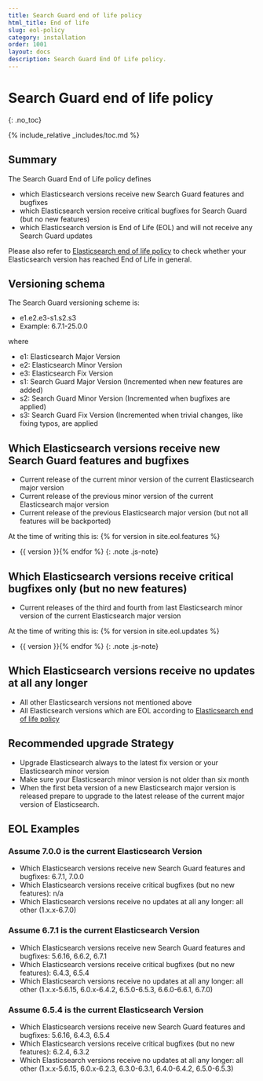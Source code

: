 ```yaml
---
title: Search Guard end of life policy
html_title: End of life
slug: eol-policy
category: installation
order: 1001
layout: docs
description: Search Guard End Of Life policy.
---
```


# Search Guard end of life policy
{: .no_toc}

{% include_relative _includes/toc.md %}

## Summary

The Search Guard End of Life policy defines 

* which Elasticsearch versions receive new Search Guard features and bugfixes
* which Elasticsearch version receive critical bugfixes for Search Guard (but no new features)
* which Elasticsearch version is End of Life (EOL) and will not receive any Search Guard updates

Please also refer to [Elasticsearch end of life policy](https://www.elastic.co/de/support/eol) to check whether your Elasticsearch version
has reached End of Life in general. 

## Versioning schema

The Search Guard versioning scheme is: 

* e1.e2.e3-s1.s2.s3
* Example: 6.7.1-25.0.0
 
where 

* e1: Elasticsearch Major Version
* e2: Elasticsearch Minor Version
* e3: Elasticsearch Fix Version
* s1: Search Guard Major Version (Incremented when new features are added)
* s2: Search Guard Minor Version (Incremented when bugfixes are applied)
* s3: Search Guard Fix Version (Incremented when trivial changes, like fixing typos, are applied

## Which Elasticsearch versions receive new Search Guard features and bugfixes

* Current release of the current minor version of the current Elasticsearch major version
* Current release of the previous minor version of the current Elasticsearch major version
* Current release of the previous Elasticsearch major version (but not all features will be backported)


At the time of writing this is: {% for version in site.eol.features %}
* {{ version }}{% endfor %}
{: .note .js-note}

## Which Elasticsearch versions receive critical bugfixes only (but no new features)

* Current releases of the third and fourth from last Elasticsearch minor version of the current Elasticsearch major version


At the time of writing this is: {% for version in site.eol.updates %}
* {{ version }}{% endfor %}
{: .note .js-note}

## Which Elasticsearch versions receive no updates at all any longer

* All other Elasticsearch versions not mentioned above
* All Elasticsearch versions which are EOL according to [Elasticsearch end of life policy](https://www.elastic.co/de/support/eol)

## Recommended upgrade Strategy

* Upgrade Elasticsearch always to the latest fix version or your Elasticsearch minor version
* Make sure your Elasticsearch minor version is not older than six month 
* When the first beta version of a new Elasticsearch major version is released prepare to upgrade to the latest release of the current major version of Elasticsearch.

## EOL Examples

### Assume 7.0.0 is the current Elasticsearch Version 

* Which Elasticsearch versions receive new Search Guard features and bugfixes: 6.7.1, 7.0.0
* Which Elasticsearch versions receive critical bugfixes (but no new features): n/a
* Which Elasticsearch versions receive no updates at all any longer: all other (1.x.x-6.7.0)


### Assume 6.7.1 is the current Elasticsearch Version

* Which Elasticsearch versions receive new Search Guard features and bugfixes: 5.6.16, 6.6.2, 6.7.1
* Which Elasticsearch versions receive critical bugfixes (but no new features): 6.4.3, 6.5.4
* Which Elasticsearch versions receive no updates at all any longer: all other (1.x.x-5.6.15, 6.0.x-6.4.2, 6.5.0-6.5.3, 6.6.0-6.6.1, 6.7.0)

### Assume 6.5.4 is the current Elasticsearch Version

* Which Elasticsearch versions receive new Search Guard features and bugfixes: 5.6.16, 6.4.3, 6.5.4
* Which Elasticsearch versions receive critical bugfixes (but no new features): 6.2.4, 6.3.2
* Which Elasticsearch versions receive no updates at all any longer: all other (1.x.x-5.6.15, 6.0.x-6.2.3, 6.3.0-6.3.1, 6.4.0-6.4.2, 6.5.0-6.5.3)